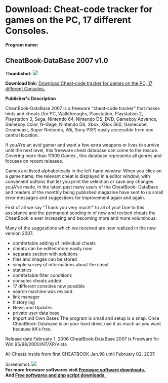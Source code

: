 # Download: Cheat-code tracker for games on the PC, 17 different Consoles.

**Program name:**

## CheatBook-DataBase 2007 v1.0

  
**Thumbshot:** ![](http://www.freewarefiles.com/screenshot/cbdbase2k7_md.gif)   
  
**Download link:** [Download Cheat-code tracker for games on the PC, 17 different Consoles.](http://freesoftwares.boysofts.com/CheatBook-DataBase-V_program_26731.html)  
  


**Publisher's Description**  
  


CheatBook-DataBase 2007 is a freeware "cheat-code tracker" that makes hints and cheats (for PC, Walkthroughs, Playstation, Playstation 2, Playstation 3, Sega, Nintendo 64, Nintendo DS, DVD, Gameboy Advance, Gameboy Color, N-Gage, Nintendo DS, Xbox, XBox 360, Gamecube, Dreamcast, Super Nintendo, Wii, Sony PSP) easily accessible from one central location. 

If youA're an avid gamer and want a few extra weapons or lives to survive until the next level, this freeware cheat database can come to the rescue. Covering more than 11900 Games , this database represents all genres and focuses on recent releases. 

Games are listed alphabetically in the left-hand window. When you click on a game name, the relevant cheat is displayed in a editor window, with convenient buttons that let you print the selection or save any changes youA've made. In the latest past many users of the CheatBook- DataBase and readers of the monthly being published magazine have sent to us small error messages and suggestions for improvement again and again. 

First of all we say "Thank you very much!" to all of you! Due to this assistance and the permanent sending in of new and revised cheats the CheatBook is ever increasing and becoming more and more voluminous.

Many of the suggestions which we received are now realized in the new version 2007. 

  * comfortable adding of individual cheats 
  * cheats can be edited more easily now 
  * separate section with solutions 
  * files and images can be stored 
  * simple survey of informations about the cheat 
  * statistics 
  * comfortable filter conditions 
  * consoles cheats added 
  * 17 different consoles now possible 
  * search machine was revised 
  * link manager 
  * history log 
  * News and Updates 
  * private user data base 
  * Import old Own Bases 
The program is small and setup is a snap. Once CheatBook-Database is on your hard drive, use it as much as you want because itA's free. 

Release date February 1. 2006 CheatBook-DataBase 2007 is Freeware for Win 95/98/2000/NT/XP/Vista

All Cheats inside from first CHEATBOOK Jan.98 until February 02, 2007.

  
  
Screenshot: ![](http://www.freewarefiles.com/screenshot/cbdbase2k7.gif)   
**For more freeware softwares visit [Freeware software downloads.](http://freesoftwares.boysofts.com/)**   
**And [Free softwares and php script downloads.](http://www.boysofts.com/)**
